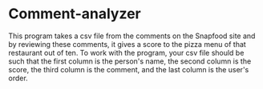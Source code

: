 # Comment-analyzer
 This program takes a csv file from the comments on the Snapfood site and by reviewing these comments, it gives a score to the pizza menu of that restaurant out of ten.
To work with the program, your csv file should be such that the first column is the person's name, the second column is the score, the third column is the comment, and the last column is the user's order.
